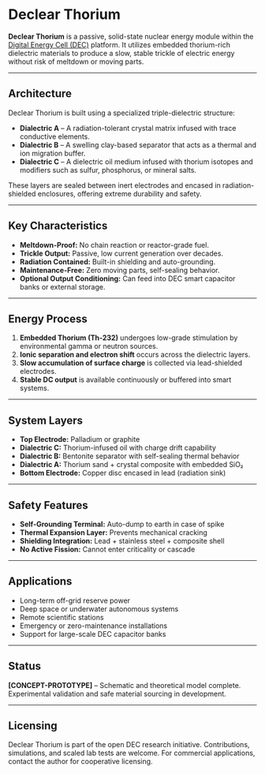 # Declear Thorium

**Declear Thorium** is a passive, solid-state nuclear energy module within the [Digital Energy Cell (DEC)](../README.md) platform. It utilizes embedded thorium-rich dielectric materials to produce a slow, stable trickle of electric energy without risk of meltdown or moving parts.

---

## Architecture

Declear Thorium is built using a specialized triple-dielectric structure:

- **Dialectric A** – A radiation-tolerant crystal matrix infused with trace conductive elements.  
- **Dialectric B** – A swelling clay-based separator that acts as a thermal and ion migration buffer.  
- **Dialectric C** – A dielectric oil medium infused with thorium isotopes and modifiers such as sulfur, phosphorus, or mineral salts.

These layers are sealed between inert electrodes and encased in radiation-shielded enclosures, offering extreme durability and safety.

---

## Key Characteristics

- **Meltdown-Proof:** No chain reaction or reactor-grade fuel.  
- **Trickle Output:** Passive, low current generation over decades.  
- **Radiation Contained:** Built-in shielding and auto-grounding.  
- **Maintenance-Free:** Zero moving parts, self-sealing behavior.  
- **Optional Output Conditioning:** Can feed into DEC smart capacitor banks or external storage.

---

## Energy Process

1. **Embedded Thorium (Th-232)** undergoes low-grade stimulation by environmental gamma or neutron sources.  
2. **Ionic separation and electron shift** occurs across the dielectric layers.  
3. **Slow accumulation of surface charge** is collected via lead-shielded electrodes.  
4. **Stable DC output** is available continuously or buffered into smart systems.

---

## System Layers

- **Top Electrode:** Palladium or graphite  
- **Dialectric C:** Thorium-infused oil with charge drift capability  
- **Dialectric B:** Bentonite separator with self-sealing thermal behavior  
- **Dialectric A:** Thorium sand + crystal composite with embedded SiO₂  
- **Bottom Electrode:** Copper disc encased in lead (radiation sink)

---

## Safety Features

- **Self-Grounding Terminal:** Auto-dump to earth in case of spike  
- **Thermal Expansion Layer:** Prevents mechanical cracking  
- **Shielding Integration:** Lead + stainless steel + composite shell  
- **No Active Fission:** Cannot enter criticality or cascade

---

## Applications

- Long-term off-grid reserve power  
- Deep space or underwater autonomous systems  
- Remote scientific stations  
- Emergency or zero-maintenance installations  
- Support for large-scale DEC capacitor banks

---

## Status

**[CONCEPT-PROTOTYPE]** – Schematic and theoretical model complete. Experimental validation and safe material sourcing in development.

---

## Licensing

Declear Thorium is part of the open DEC research initiative. Contributions, simulations, and scaled lab tests are welcome. For commercial applications, contact the author for cooperative licensing.
